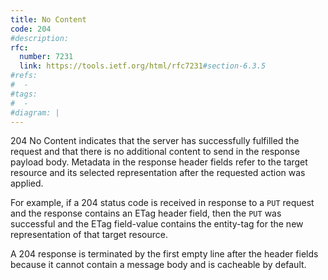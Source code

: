 ```yaml
---
title: No Content
code: 204
#description:
rfc: 
  number: 7231
  link: https://tools.ietf.org/html/rfc7231#section-6.3.5
#refs:
#  -
#tags:
#  -
#diagram: |
---
```


204 No Content indicates that the server has successfully fulfilled the request and that there is no additional content to send in the response payload body.  Metadata in the response header fields refer to the target resource and its selected representation after the requested action was applied.

For example, if a 204 status code is received in response to a `PUT` request and the response contains an ETag header field, then the `PUT` was successful and the ETag field-value contains the entity-tag for the new representation of that target resource.

A 204 response is terminated by the first empty line after the header fields because it cannot contain a message body and is cacheable by default.
